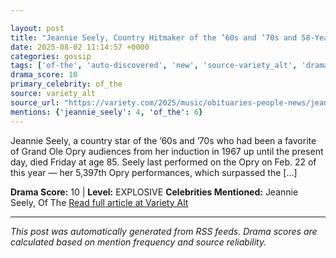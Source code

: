 ```yaml
---

layout: post
title: "Jeannie Seely, Country Hitmaker of the ’60s and ’70s and 58-Year Mainstay of the Grand Ole Opry, Dies at 85"
date: 2025-08-02 11:14:57 +0000
categories: gossip
tags: ['of-the', 'auto-discovered', 'new', 'source-variety_alt', 'drama-explosive']
drama_score: 10
primary_celebrity: of_the
source: variety_alt
source_url: "https://variety.com/2025/music/obituaries-people-news/jeannie-seely-dead-country-star-grand-ole-opry-member-1236477139/"
mentions: {'jeannie_seely': 4, 'of_the': 6}
---
```


Jeannie Seely, a country star of the ’60s and ’70s who had been a favorite of Grand Ole Opry audiences from her induction in 1967 up until the present day, died Friday at age 85. Seely last performed on the Opry on Feb. 22 of this year — her 5,397th Opry performances, which surpassed the […]

**Drama Score:** 10 | **Level:** EXPLOSIVE **Celebrities Mentioned:** Jeannie Seely, Of The [Read full article at Variety Alt](https://variety.com/2025/music/obituaries-people-news/jeannie-seely-dead-country-star-grand-ole-opry-member-1236477139/)

---

*This post was automatically generated from RSS feeds. Drama scores are calculated based on mention frequency and source reliability.*